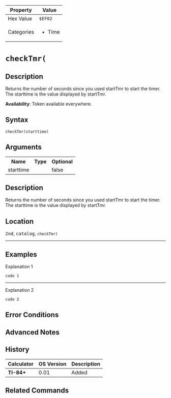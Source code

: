 | Property      | Value |
|---------------|-------|
| Hex Value     | `$EF02`|
| Categories    | <ul><li>Time</li></ul> |

# `checkTmr(`

## Description
Returns the number of seconds since you used startTmr to start the timer. The starttime is the value displayed by startTmr.


<b>Availability</b>: Token available everywhere.

## Syntax
`checkTmr(starttime)`

## Arguments
<table>
<tr><th>Name</th><th>Type</th><th>Optional</th></tr>

<tr><td>starttime</td><td></td><td>false</td></tr>

</table>

## Description
Returns the number of seconds since you used startTmr to start the timer. The starttime is the value displayed by startTmr.

## Location
<kbd>2nd</kbd>, <kbd>catalog</kbd>, `checkTmr(`
<hr>

## Examples

Explanation 1
```ti-basic
code 1
```
---
Explanation 2
```ti-basic
code 2
```

## Error Conditions


## Advanced Notes


## History
| Calculator | OS Version | Description |
|------------|------------|-------------|
| <b>TI-84+</b> | 0.01 | Added

## Related Commands

    